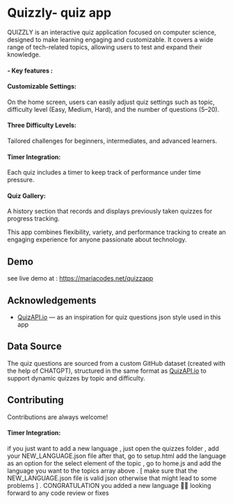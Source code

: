 
# Quizzly- quiz app 

QUIZZLY is an interactive quiz application focused on computer science, designed to make learning engaging and customizable. It covers a wide range of tech-related topics, allowing users to test and expand their knowledge.

#### - Key features : 

 #### Customizable Settings: 
 On the home screen, users can easily adjust quiz settings such as topic, difficulty level (Easy, Medium, Hard), and the number of questions (5–20).

#### Three Difficulty Levels: 
Tailored challenges for beginners, intermediates, and advanced learners.

#### Timer Integration: 
Each quiz includes a timer to keep track of performance under time pressure.

 #### Quiz Gallery: 
A history section that records and displays previously taken quizzes for progress tracking.

This app combines flexibility, variety, and performance tracking to create an engaging experience for anyone passionate about technology.


## Demo

see live demo at : https://mariacodes.net/quizzapp


## Acknowledgements

- [QuizAPI.io](https://quizapi.io/) — as an inspiration for quiz questions json style   used in this app

## Data Source 
The quiz questions are sourced from a custom GitHub dataset (created with the help of CHATGPT), structured in the same format as [QuizAPI.io](https://quizapi.io/)
to support dynamic quizzes by topic and difficulty.
## Contributing
Contributions are always welcome! 
#### Timer Integration: 
if you just  want to add a new language , just open the quizzes folder , add your NEW_LANGUAGE.json file
after that, go to setup.html add the language as an option for the select element of the topic , 
go to home.js and add the language you want to the topics array above .
[ make sure that the NEW_LANGUAGE.json file is valid json otherwise that might lead to some problems ] .
CONGRATULATION you added a new language  🎉🎉
looking forward to any code review or fixes 

